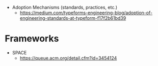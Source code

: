 - Adoption Mechanisms (standards, practices, etc.)
  - https://medium.com/typeforms-engineering-blog/adoption-of-engineering-standards-at-typeform-f17f2b61bd39

# Frameworks
- SPACE
  - https://queue.acm.org/detail.cfm?id=3454124
